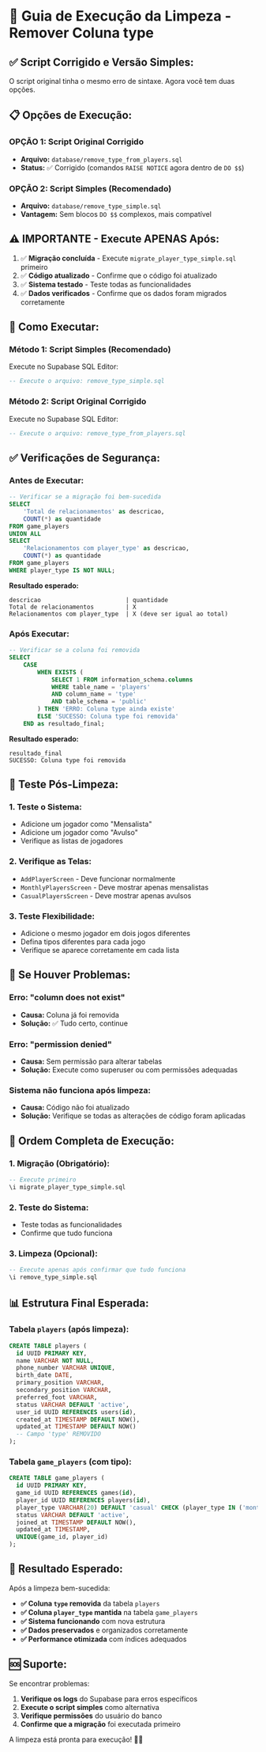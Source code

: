 # 🧹 Guia de Execução da Limpeza - Remover Coluna type

## ✅ **Script Corrigido e Versão Simples:**

O script original tinha o mesmo erro de sintaxe. Agora você tem duas opções.

## 📋 **Opções de Execução:**

### **OPÇÃO 1: Script Original Corrigido**
- **Arquivo:** `database/remove_type_from_players.sql`
- **Status:** ✅ Corrigido (comandos `RAISE NOTICE` agora dentro de `DO $$`)

### **OPÇÃO 2: Script Simples (Recomendado)**
- **Arquivo:** `database/remove_type_simple.sql`
- **Vantagem:** Sem blocos `DO $$` complexos, mais compatível

## ⚠️ **IMPORTANTE - Execute APENAS Após:**

1. ✅ **Migração concluída** - Execute `migrate_player_type_simple.sql` primeiro
2. ✅ **Código atualizado** - Confirme que o código foi atualizado
3. ✅ **Sistema testado** - Teste todas as funcionalidades
4. ✅ **Dados verificados** - Confirme que os dados foram migrados corretamente

## 🚀 **Como Executar:**

### **Método 1: Script Simples (Recomendado)**
Execute no Supabase SQL Editor:
```sql
-- Execute o arquivo: remove_type_simple.sql
```

### **Método 2: Script Original Corrigido**
Execute no Supabase SQL Editor:
```sql
-- Execute o arquivo: remove_type_from_players.sql
```

## ✅ **Verificações de Segurança:**

### **Antes de Executar:**
```sql
-- Verificar se a migração foi bem-sucedida
SELECT 
    'Total de relacionamentos' as descricao,
    COUNT(*) as quantidade
FROM game_players
UNION ALL
SELECT 
    'Relacionamentos com player_type' as descricao,
    COUNT(*) as quantidade
FROM game_players 
WHERE player_type IS NOT NULL;
```

**Resultado esperado:**
```
descricao                        | quantidade
Total de relacionamentos         | X
Relacionamentos com player_type  | X (deve ser igual ao total)
```

### **Após Executar:**
```sql
-- Verificar se a coluna foi removida
SELECT 
    CASE 
        WHEN EXISTS (
            SELECT 1 FROM information_schema.columns 
            WHERE table_name = 'players' 
            AND column_name = 'type'
            AND table_schema = 'public'
        ) THEN 'ERRO: Coluna type ainda existe'
        ELSE 'SUCESSO: Coluna type foi removida'
    END as resultado_final;
```

**Resultado esperado:**
```
resultado_final
SUCESSO: Coluna type foi removida
```

## 🧪 **Teste Pós-Limpeza:**

### **1. Teste o Sistema:**
- Adicione um jogador como "Mensalista"
- Adicione um jogador como "Avulso"
- Verifique as listas de jogadores

### **2. Verifique as Telas:**
- `AddPlayerScreen` - Deve funcionar normalmente
- `MonthlyPlayersScreen` - Deve mostrar apenas mensalistas
- `CasualPlayersScreen` - Deve mostrar apenas avulsos

### **3. Teste Flexibilidade:**
- Adicione o mesmo jogador em dois jogos diferentes
- Defina tipos diferentes para cada jogo
- Verifique se aparece corretamente em cada lista

## 🚨 **Se Houver Problemas:**

### **Erro: "column does not exist"**
- **Causa:** Coluna já foi removida
- **Solução:** ✅ Tudo certo, continue

### **Erro: "permission denied"**
- **Causa:** Sem permissão para alterar tabelas
- **Solução:** Execute como superuser ou com permissões adequadas

### **Sistema não funciona após limpeza:**
- **Causa:** Código não foi atualizado
- **Solução:** Verifique se todas as alterações de código foram aplicadas

## 🔄 **Ordem Completa de Execução:**

### **1. Migração (Obrigatório):**
```sql
-- Execute primeiro
\i migrate_player_type_simple.sql
```

### **2. Teste do Sistema:**
- Teste todas as funcionalidades
- Confirme que tudo funciona

### **3. Limpeza (Opcional):**
```sql
-- Execute apenas após confirmar que tudo funciona
\i remove_type_simple.sql
```

## 📊 **Estrutura Final Esperada:**

### **Tabela `players` (após limpeza):**
```sql
CREATE TABLE players (
  id UUID PRIMARY KEY,
  name VARCHAR NOT NULL,
  phone_number VARCHAR UNIQUE,
  birth_date DATE,
  primary_position VARCHAR,
  secondary_position VARCHAR,
  preferred_foot VARCHAR,
  status VARCHAR DEFAULT 'active',
  user_id UUID REFERENCES users(id),
  created_at TIMESTAMP DEFAULT NOW(),
  updated_at TIMESTAMP DEFAULT NOW()
  -- Campo 'type' REMOVIDO
);
```

### **Tabela `game_players` (com tipo):**
```sql
CREATE TABLE game_players (
  id UUID PRIMARY KEY,
  game_id UUID REFERENCES games(id),
  player_id UUID REFERENCES players(id),
  player_type VARCHAR(20) DEFAULT 'casual' CHECK (player_type IN ('monthly', 'casual')),
  status VARCHAR DEFAULT 'active',
  joined_at TIMESTAMP DEFAULT NOW(),
  updated_at TIMESTAMP,
  UNIQUE(game_id, player_id)
);
```

## 🎯 **Resultado Esperado:**

Após a limpeza bem-sucedida:

- **✅ Coluna `type` removida** da tabela `players`
- **✅ Coluna `player_type` mantida** na tabela `game_players`
- **✅ Sistema funcionando** com nova estrutura
- **✅ Dados preservados** e organizados corretamente
- **✅ Performance otimizada** com índices adequados

## 🆘 **Suporte:**

Se encontrar problemas:

1. **Verifique os logs** do Supabase para erros específicos
2. **Execute o script simples** como alternativa
3. **Verifique permissões** do usuário do banco
4. **Confirme que a migração** foi executada primeiro

A limpeza está pronta para execução! 🧹✅

